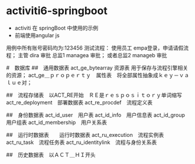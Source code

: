 # activiti6-springboot
* activiti 在 springBoot 中使用的示例
* 前端使用angular js

用例中所有账号密码均为:123456
测试流程：
使用员工 empa登录，申请请假流程；
主管 dira 审批
总监1 managea 审批；
或者总监2 manageb 审批

#　数据库
##　通用数据表
act_ge_bytearray 资源表 用于保存与流程引擎相关的资源；
act_ge＿ｐｒｏｐｅｒｔｙ　属性表　将全部属性抽象成ｋｅｙ－ｖａｌｕｅ对；

##　流程存储表　以ACT_RE开始　ＲＥ是ｒｅｓｐｏｓｉｔｏｒｙ单词缩写
act_re_deployment　部署数据表
act_re_procdef　流程定义表　

##　身份数据表
act_id_user　用户表
act_id_info　用户信息表
act_id_group　用户组表
act_id_membership　用户关系表

##　运行时数据表　　运行时数据表
act_ru_execution　流程实例表
act_ru_task　流程任务表
act_ru_identitylink　流程与身份关系表


##　历史数据表　以ＡＣＴ＿ＨＩ开头


































　